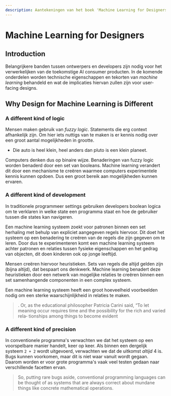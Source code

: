 ```yaml
---
description: Aantekeningen van het boek 'Machine Learning for Designers'.
---
```


# Machine Learning for Designers

## Introduction

Belangrijkere banden tussen ontwerpers en developers zijn nodig voor het verwerkelijken van de toekomstige AI consumer producten. In de komende onderdelen worden technische eigenschappen en tekorten van _machine learning_ behandeld en wat de implicaties hiervan zullen zijn voor user-facing designs. 

## Why Design for Machine Learning is Different

### A different kind of logic

Mensen maken gebruik van _fuzzy logic_. Statements die erg context afhankelijk zijn. Om hier iets nuttigs van te maken is er kennis nodig over een groot aantal mogelijkheden in grootte. 

* Die auto is heel klein, heel anders dan pluto is een klein planeet.

Computers denken dus op binaire wijze. Benaderingen van fuzzy logic worden benaderd door een set van booleans. Machine learning verandert dit door een mechanisme te creëren waarmee computers experimentele kennis kunnen opdoen. Dus een groot bereik aan mogelijkheden kunnen ervaren. 

### A different kind of development

In traditionele programmeer settings gebruiken developers boolean logica om te verklaren in welke state een programma staat en hoe de gebruiker tussen die states kan navigeren. 

Een machine learning systeem zoekt voor patronen binnen een set herhaling met behulp van expliciet aangegeven regels hiervoor. Dit doet het systeem op een benadering te creëren van de regels die zijn gegeven om te leren. Door dus te experimenteren komt een machine learning systeem achter patronen en relaties tussen fysieke eigenschappen en het gedrag van objecten, dit doen kinderen ook op jonge leeftijd.

Mensen creëren hiervoor heuristieken. Sets van regels die altijd gelden zijn \(bijna altijd\), dat bespaart ons denkwerk. Machine learning benadert deze heuristieken door een netwerk van mogelijke relaties te creëren binnen een set samenhangende componenten in een complex systeem. 

Een machine learning systeem heeft een groot hoeveelheid voorbeelden nodig om een sterke waarschijnlijkheid in relaties te maken. 

> . Or, as the educational philosopher Patricia Carini said, “To let meaning occur requires time and the possibility for the rich and varied rela‐ tionships among things to become evident

### A different kind of precision

In conventionele programma's verwachten we dat het systeem op een voorspelbare manier handelt, keer op keer. Als binnen een dergelijk systeem  `2 + 2` wordt uitgevoerd, verwachten we dat de uitkomst _altijd_ 4 is. Bugs kunnen voorkomen, maar dit is niet waar vanuit wordt gegaan. Daarom worden er voor grote programma's vaak veel testen gedaan naar verschillende facetten ervan. 

> So, putting rare bugs aside, conventional programming languages can be thought of as systems that are always correct about mundane things like concrete mathematical operations.



  

